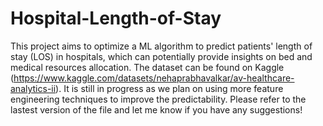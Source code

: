 # Hospital-Length-of-Stay
This project aims to optimize a ML algorithm to predict patients' length of stay (LOS) in hospitals, which can potentially provide insights on bed and medical resources allocation. The dataset can be found on Kaggle (https://www.kaggle.com/datasets/nehaprabhavalkar/av-healthcare-analytics-ii).
It is still in progress as we plan on using more feature engineering techniques to improve the predictability. Please refer to the lastest version of the file and let me know if you have any suggestions!
